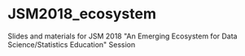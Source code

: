 # JSM2018_ecosystem
Slides and materials for JSM 2018 "An Emerging Ecosystem for Data Science/Statistics Education" Session
